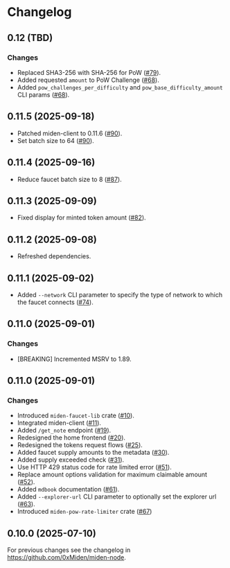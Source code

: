 # Changelog

## 0.12 (TBD)

### Changes

- Replaced SHA3-256 with SHA-256 for PoW ([#79](https://github.com/0xMiden/miden-faucet/pull/79)).
- Added requested `amount` to PoW Challenge ([#68](https://github.com/0xMiden/miden-faucet/pull/68)).
- Added `pow_challenges_per_difficulty` and `pow_base_difficulty_amount` CLI params ([#68](https://github.com/0xMiden/miden-faucet/pull/68)).

## 0.11.5 (2025-09-18)

- Patched miden-client to 0.11.6 ([#90](https://github.com/0xMiden/miden-faucet/pull/90)).
- Set batch size to 64 ([#90](https://github.com/0xMiden/miden-faucet/pull/90)).

## 0.11.4 (2025-09-16)

- Reduce faucet batch size to 8 ([#87](https://github.com/0xMiden/miden-faucet/pull/87)).

## 0.11.3 (2025-09-09)

- Fixed display for minted token amount ([#82](https://github.com/0xMiden/miden-faucet/pull/82)).

## 0.11.2 (2025-09-08)

- Refreshed dependencies.

## 0.11.1 (2025-09-02)

- Added `--network` CLI parameter to specify the type of network to which the faucet connects ([#74](https://github.com/0xMiden/miden-faucet/pull/74)).

## 0.11.0 (2025-09-01)

### Changes

- [BREAKING] Incremented MSRV to 1.89.

## 0.11.0 (2025-09-01)

### Changes

- Introduced `miden-faucet-lib` crate ([#10](https://github.com/0xMiden/miden-faucet/pull/10)).
- Integrated miden-client ([#11](https://github.com/0xMiden/miden-faucet/pull/11)).
- Added `/get_note` endpoint ([#19](https://github.com/0xMiden/miden-faucet/pull/19)).
- Redesigned the home frontend ([#20](https://github.com/0xMiden/miden-faucet/pull/20)).
- Redesigned the tokens request flows ([#25](https://github.com/0xMiden/miden-faucet/pull/25)).
- Added faucet supply amounts to the metadata ([#30](https://github.com/0xMiden/miden-faucet/pull/30)).
- Added supply exceeded check ([#31](https://github.com/0xMiden/miden-faucet/pull/31)). 
- Use HTTP 429 status code for rate limited error ([#51](https://github.com/0xMiden/miden-faucet/pull/51)).
- Replace amount options validation for maximum claimable amount ([#52](https://github.com/0xMiden/miden-faucet/pull/52)).
- Added `mdbook` documentation ([#61](https://github.com/0xMiden/miden-faucet/pull/61)).
- Added `--explorer-url` CLI parameter to optionally set the explorer url ([#63](https://github.com/0xMiden/miden-faucet/pull/63)).
- Introduced `miden-pow-rate-limiter` crate ([#67](https://github.com/0xMiden/miden-faucet/pull/67))

## 0.10.0 (2025-07-10)

For previous changes see the changelog in https://github.com/0xMiden/miden-node.
